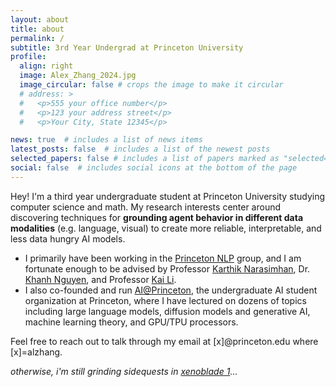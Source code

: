 ```yaml
---
layout: about
title: about
permalink: /
subtitle: 3rd Year Undergrad at Princeton University
profile:
  align: right
  image: Alex_Zhang_2024.jpg
  image_circular: false # crops the image to make it circular
  # address: >
  #   <p>555 your office number</p>
  #   <p>123 your address street</p>
  #   <p>Your City, State 12345</p>

news: true  # includes a list of news items
latest_posts: false  # includes a list of the newest posts
selected_papers: false # includes a list of papers marked as "selected={true}"
social: false  # includes social icons at the bottom of the page
---
```


Hey! I'm a third year undergraduate student at Princeton University studying computer science and math. My research interests center around discovering techniques for <b>grounding agent behavior in different data modalities</b> (e.g. language, visual) to create more reliable, interpretable, and less data hungry AI models.

<ul>
<li>I primarily have been working in the <a href="http://nlp.cs.princeton.edu/">Princeton NLP</a> group, and I am fortunate enough to be advised by Professor <a href="https://www.cs.princeton.edu/~karthikn/">Karthik Narasimhan</a>, Dr. <a href="https://machineslearner.com">Khanh Nguyen</a>, and Professor <a href="https://www.cs.princeton.edu/~li/">Kai Li</a>. 
</li>

<li>I also co-founded and run <a href="https://649ce9a71da6461d9675c00b--teal-crisp-90a2e5.netlify.app">AI@Princeton</a>, the undergraduate AI student organization at Princeton, where I have lectured on dozens of topics including large language models, diffusion models and generative AI, machine learning theory, and GPU/TPU processors. </li>

</ul>

Feel free to reach out to talk through my email at [x]@princeton.edu where [x]=alzhang.

<em>otherwise, i'm still grinding sidequests in [xenoblade 1](https://en.wikipedia.org/wiki/Xenoblade_Chronicles_(video_game))... </em>